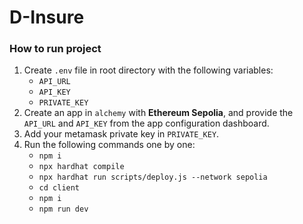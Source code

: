 # D-Insure




### How to run project
1. Create `.env` file in root directory with the following variables:
   - `API_URL`
   - `API_KEY`
   - `PRIVATE_KEY`
2. Create an app in `alchemy` with **Ethereum Sepolia**, and provide the `API_URL` and `API_KEY` from the app configuration dashboard.
3. Add your metamask private key in `PRIVATE_KEY`.
4. Run the following commands one by one:
   - `npm i`
   - `npx hardhat compile`
   - `npx hardhat run scripts/deploy.js --network sepolia`
   - `cd client`
   - `npm i`
   - `npm run dev`
